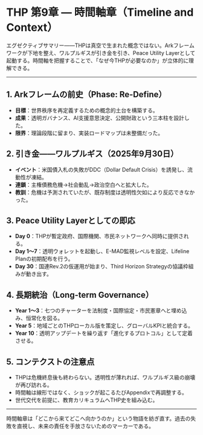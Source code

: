 # THP 第9章 ― 時間軸章（Timeline and Context）

エグゼクティブサマリー――THPは真空で生まれた概念ではない。Arkフレームワークが下地を整え、ワルプルギスが引き金を引き、Peace Utility Layerとして起動する。時間軸を把握することで、「なぜ今THPが必要なのか」が立体的に理解できる。

---

## 1. Arkフレームの前史（Phase: Re-Define）
- **目標**：世界秩序を再定義するための概念的土台を構築する。
- **成果**：透明ガバナンス、AI支援意思決定、公開財政という三本柱を設計した。
- **限界**：理論段階に留まり、実装ロードマップは未整備だった。

## 2. 引き金――ワルプルギス（2025年9月30日）
- **イベント**：米国債入札の失敗がDDC（Dollar Default Crisis）を誘発し、流動性が凍結。
- **連鎖**：主権債務危機→社会動乱→政治空白へと拡大した。
- **教訓**：危機は予測されていたが、既存制度は透明性欠如により反応できなかった。

## 3. Peace Utility Layerとしての即応
- **Day 0**：THPが暫定政府、国際機関、市民ネットワークへ同時に提供される。
- **Day 1〜7**：透明ウォレットを起動し、E-MAD監視レベルを設定、Lifeline Planの初期配布を行う。
- **Day 30**：国連Rev.2の仮運用が始まり、Third Horizon Strategyの協議枠組みが動き出す。

## 4. 長期統治（Long-term Governance）
- **Year 1〜3**：七つのチャーターを法制度・国際協定・市民憲章へと埋め込み、恒常化を図る。
- **Year 5**：地域ごとのTHPローカル版を策定し、グローバルKPIと統合する。
- **Year 10**：透明アップデートを繰り返す「進化するプロトコル」として定着させる。

## 5. コンテクストの注意点
- THPは危機終息後も終わらない。透明性が薄れれば、ワルプルギス級の崩壊が再び訪れる。
- 時間軸は線形ではなく、ショックが起こるたびAppendixで再調整する。
- 世代交代を前提に、教育カリキュラムへTHP史を組み込む。

---

時間軸章は「どこから来てどこへ向かうのか」という物語を紡ぎ直す。過去の失敗を直視し、未来の責任を手放さないためのマーカーである。
